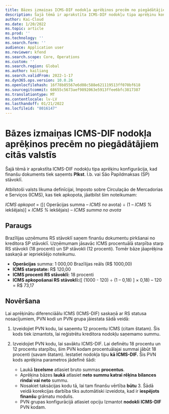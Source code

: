 ```yaml
---
title: Bāzes izmaiņas ICMS-DIF nodokļa aprēķinos precēm no piegādātājiem citās valstīs
description: Šajā tēmā ir aprakstīta ICMS-DIF nodokļu tipa aprēķinu konfigurācija, kad finanšu dokuments tiek saņemts Plkst. I.b. vai São Papildmaksas (SP) stāvoklī.
author: Kai-Cloud
ms.date: 1/20/2022
ms.topic: article
ms.prod: ''
ms.technology: ''
ms.search.form: ''
audience: Application user
ms.reviewer: kfend
ms.search.scope: Core, Operations
ms.custom: ''
ms.search.region: Global
ms.author: kailiang
ms.search.validFrom: 2022-1-17
ms.dyn365.ops.version: 10.0.26
ms.openlocfilehash: 16f78b85567e6d08c588e621119513ff070bf618
ms.sourcegitcommit: 68655c5673aef9892063e5913ffee6bfc3817387
ms.translationtype: MT
ms.contentlocale: lv-LV
ms.lasthandoff: 01/21/2022
ms.locfileid: "8016147"
---
```

# <a name="basis-change-in-icms-dif-tax-calculations-for-products-from-suppliers-in-other-states"></a>Bāzes izmaiņas ICMS-DIF nodokļa aprēķinos precēm no piegādātājiem citās valstīs

Šajā tēmā ir aprakstīta ICMS-DIF nodokļu tipa aprēķinu konfigurācija, kad finanšu dokuments tiek saņemts **Plkst**. I.b. vai São Papildmaksas (SP) stāvoklī.

Atbilstoši valsts likuma definīcijai, Imposto sobre Circulação de Mercadorias e Serviços (ICMS), kas tiek apkopota, jāatbilst šim noteikumam:

*ICMS apkopot* = ([( Operācijas summa *–* *ICMS no* avota) ÷ (1 – *ICMS %* iekšējais)] × *ICMS %* iekšējais) – *ICMS summa no avota*

## <a name="example"></a>Paraugs

Brazīlijas uzņēmums RS stāvoklī saņem finanšu dokumentu pirkšanai no kreditora SP stāvoklī. Uzņēmumam jāsavāc ICMS procentuālā starpība starp RS stāvokli (18 procenti) un SP stāvokli (12 procenti). Tomēr bāze jāaprēķina saskaņā ar iepriekšējo noteikumu.

- **Operācijas** summa: 1 000,00 Brazīlijas reāls (R$ 1000,00)
- **ICMS starpstate:** R$ 120,00
- **ICMS procenti RS stāvoklī:** 18 procenti
- **ICMS apkopošanai RS stāvoklī:**(\[ (1000 - 120) ÷ (1 – 0,18) \] × 0,18) – 120 = R$ 73,17 

## <a name="resolution"></a>Novēršana

Lai aprēķinātu diferenciāālu ICMS (ICMS-DIF) saskaņā ar RS statusa nosacījumiem, PVN kodi un PVN grupa jāiestata šādā veidā:

1. Izveidojiet PVN kodu, lai saņemtu 12 procentu ICMS (citam štatam). Šis kods tiek izmantots, lai reģistrētu kreditora nodokļu saņemamo summu.
2. Izveidojiet PVN kodu, lai savāktu ICMS-DIF. Lai definētu 18 procentu un 12 procentu starpību, šim PVN kodam procentuālajai summai jābūt 18 procenti (savam štatam). Iestatiet nodokļa tipu **kā ICMS-DIF.** Šis PVN kods aprēķina parametros jādefinē šādi:

    - Laukā **Izcelsme** atlasiet bruto summas **procentus**.
    - Aprēķina bāzes **laukā** atlasiet **neto summu katrai rēķina** **bilances rindai vai neto** summu.
    - Nosakiet taksācijas kodu tā, lai tam finanšu vērtība **būtu** 3. Šādā veidā korekcijas darbība tiks automātiski izveidota, kad ir **iespējots finanšu** grāmatu modulis.
    - PVN grupas konfigurācijā atlasiet opciju Izmantot **nodokli** **ICMS-DIF** PVN kodam.
